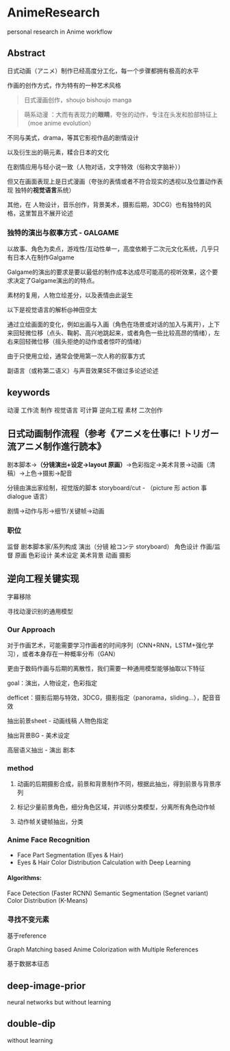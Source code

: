 # AnimeResearch
personal research in Anime workflow

## Abstract
日式动画（アニメ）制作已经高度分工化，每一个步骤都拥有极高的水平

作画的创作方式，作为特有的一种艺术风格

> 日式漫画创作，shoujo bishoujo manga

> 萌系动漫 ：大而有表现力的**眼睛**，夸张的动作，专注在头发和脸部特征上（moe anime evolution）

不同与美式，drama，等其它影视作品的剧情设计


以及衍生出的萌元素，糅合日本的文化


在剧情应用与轻小说一致（人物对话，文字特效（俗称文字脑补））

但又在画面表现上是日式漫画（夸张的表情或者不符合现实的透视以及位置动作表现 独特的**视觉语言**系统）

其他，在 人物设计，音乐创作，背景美术，摄影后期，3DCG）也有独特的风格，这里暂且不展开论述

### 独特的演出与叙事方式 - GALGAME
以故事、角色为卖点，游戏性/互动性单一，高度依赖于二次元文化系统，几乎只有日本人在制作Galgame

Galgame的演出的要求是要以最低的制作成本达成尽可能高的视听效果，这个要求决定了Galgame演出的的特点。 

素材的复用，人物立绘差分，以及表情由此诞生

以下是视觉语言的解析@神田空太

通过立绘画面的变化，例如出画与入画（角色在场景或对话的加入与离开），上下来回轻微位移（点头、鞠躬、高兴地跳起来，或者角色一些比较高昂的情绪），左右来回轻微位移（摇头拒绝的动作或者惊吓的情绪）

由于只使用立绘，通常会使用第一次人称的叙事方式

副语言（或称第二语义）与声音效果SE不做过多论述论述

## keywords
动漫 工作流 制作 视觉语言 可计算 逆向工程 素材 二次创作

## 日式动画制作流程（参考《アニメを仕事に! トリガー流アニメ制作進行読本》
剧本脚本->**（分镜演出+设定->layout 原画）**->色彩指定->美术背景->动画（清稿）->上色->摄影->配音

分镜由演出家绘制，视觉版的脚本 storyboard/cut - （picture 形 action 事 dialogue 语言）

剧情->动作与形->细节/关键帧->动画

### 职位
监督
剧本脚本家/系列构成
演出（分镜 絵コンテ storyboard）
角色设计
作画/监督
原画
色彩设计
美术设定
美术背景
动画
摄影

## 逆向工程关键实现
字幕移除

寻找动漫识别的通用模型

### Our Approach
对于作画艺术，可能需要学习作画者的时间序列（CNN+RNN，LSTM+强化学习），或者本身存在一种概率分布（GAN）

更由于数码作画与后期的离散性，我们需要一种通用模型能够抽取以下特征


goal：演出，人物设定，色彩指定

defficet：摄影后期与特效，3DCG，摄影指定（panorama，sliding...），配音音效

抽出前景sheet - 动画线稿 人物色指定

抽出背景BG - 美术设定

高层语义抽出 - 演出 剧本

### method
1. 动画的后期摄影合成，前景和背景制作不同，根据此抽出，得到前景与背景序列

2. 标记少量前景角色，细分角色区域，并训练分类模型，分离所有角色动作帧

3. 动作帧关键帧抽出，分类

### Anime Face Recognition
  + Face Part Segmentation (Eyes & Hair)
  + Eyes & Hair Color Distribution Calculation with Deep Learning

#### Algorithms:

Face Detection (Faster RCNN)
Semantic Segmentation (Segnet variant)
Color Distribution (K-Means)


### 寻找不变元素
基于reference

Graph Matching based Anime Colorization with Multiple References

基于数据本征态
## deep-image-prior
neural networks but without learning

## double-dip
without learning

